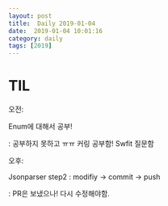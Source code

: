 ```yaml
---
layout: post
title:  Daily 2019-01-04
date:  2019-01-04 10:01:16
category: daily
tags: [2019]
---
```


# TIL

오전:

Enum에 대해서 공부! 

: 공부하지 못하고 ㅠㅠ 커링 공부함! Swfit 질문함

오후:

 Jsonparser step2 : modifiy -> commit -> push

: PR은 보냈으나! 다시 수정해야함.
